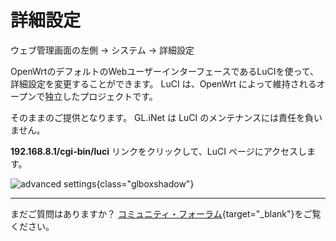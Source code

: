 # 詳細設定

ウェブ管理画面の左側 -> システム -> 詳細設定

OpenWrtのデフォルトのWebユーザーインターフェースであるLuCIを使って、詳細設定を変更することができます。 LuCI は、OpenWrt によって維持されるオープンで独立したプロジェクトです。

そのままのご提供となります。 GL.iNet は LuCI のメンテナンスには責任を負いません。

**192.168.8.1/cgi-bin/luci** リンクをクリックして、LuCI ページにアクセスします。

![advanced settings](https://static.gl-inet.com/docs/router/en/4/tutorials/advanced_settings/advanced_settings.png){class="glboxshadow"}

---

まだご質問はありますか？ [コミュニティ・フォーラム](https://forum.gl-inet.com){target="_blank"}をご覧ください。
